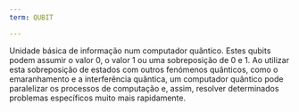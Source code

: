```yaml
---
term: QUBIT

---
```

Unidade básica de informação num computador quântico. Estes qubits podem assumir o valor 0, o valor 1 ou uma sobreposição de 0 e 1. Ao utilizar esta sobreposição de estados com outros fenómenos quânticos, como o emaranhamento e a interferência quântica, um computador quântico pode paralelizar os processos de computação e, assim, resolver determinados problemas específicos muito mais rapidamente.